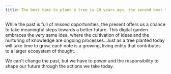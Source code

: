 ```yaml
---
title: The best time to plant a tree is 20 years ago, the second best time is now
---
```


While the past is full of missed opportunities, the present offers us a chance to take meaningful steps towards a better future. This digital garden embraces the very same idea, where the cultivation of ideas and the nurturing of knowledge are ongoing processes. Just as a tree planted today will take time to grow, each note is a growing, living entity that contributes to a larger ecosystem of thought.

We can't change the past, but we have to power and the responsibility to shape our future through the actions we take today.